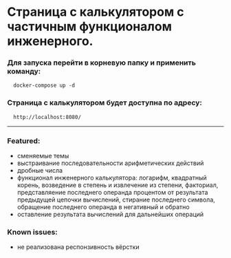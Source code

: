 # Страница с калькулятором с частичным функционалом инженерного.


### Для запуска перейти в корневую папку и применить команду:

```
  docker-compose up -d
```  

### Страница с калькулятором будет доступна по адресу: 

```
  http://localhost:8080/
```  
---
### Featured:
- сменяемые темы
- выстраивание последовательности арифметических действий
- дробные числа
- функционал инженерного калькулятора: логарифм, квадратный корень, возведение в степень и извлечение из степени, факториал, представляение последнего операнда процентом от результата предыдущей цепочки вычислений, стирание последнего символа, обращение последнего операнда в негативный и обратно
- оставление результата вычислений для дальнейших операций


### Known issues: 
-   не реализована респонзивность вёрстки
  
